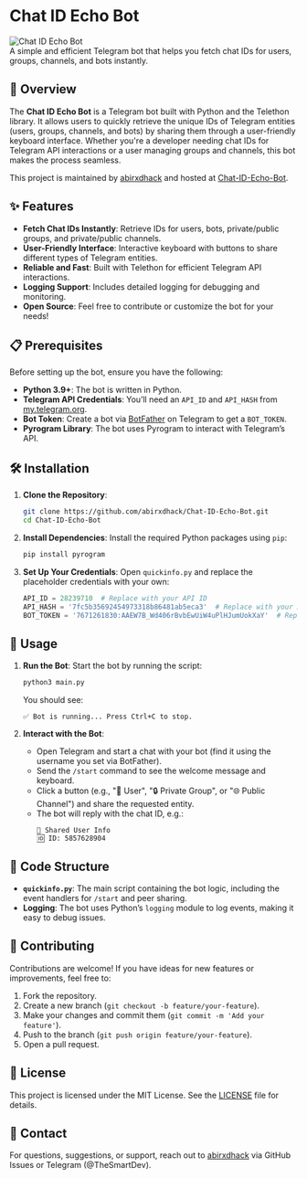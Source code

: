 # Chat ID Echo Bot

![Chat ID Echo Bot](https://img.shields.io/badge/Telegram-Bot-blue?logo=telegram)  
A simple and efficient Telegram bot that helps you fetch chat IDs for users, groups, channels, and bots instantly.

## 📖 Overview

The **Chat ID Echo Bot** is a Telegram bot built with Python and the Telethon library. It allows users to quickly retrieve the unique IDs of Telegram entities (users, groups, channels, and bots) by sharing them through a user-friendly keyboard interface. Whether you're a developer needing chat IDs for Telegram API interactions or a user managing groups and channels, this bot makes the process seamless.

This project is maintained by [abirxdhack](https://github.com/abirxdhack) and hosted at [Chat-ID-Echo-Bot](https://github.com/abirxdhack/Chat-ID-Echo-Bot).

## ✨ Features

- **Fetch Chat IDs Instantly**: Retrieve IDs for users, bots, private/public groups, and private/public channels.
- **User-Friendly Interface**: Interactive keyboard with buttons to share different types of Telegram entities.
- **Reliable and Fast**: Built with Telethon for efficient Telegram API interactions.
- **Logging Support**: Includes detailed logging for debugging and monitoring.
- **Open Source**: Feel free to contribute or customize the bot for your needs!

## 📋 Prerequisites

Before setting up the bot, ensure you have the following:

- **Python 3.9+**: The bot is written in Python.
- **Telegram API Credentials**: You’ll need an `API_ID` and `API_HASH` from [my.telegram.org](https://my.telegram.org).
- **Bot Token**: Create a bot via [BotFather](https://t.me/BotFather) on Telegram to get a `BOT_TOKEN`.
- **Pyrogram Library**: The bot uses Pyrogram to interact with Telegram’s API.

## 🛠 Installation

1. **Clone the Repository**:
   ```bash
   git clone https://github.com/abirxdhack/Chat-ID-Echo-Bot.git
   cd Chat-ID-Echo-Bot
   ```

2. **Install Dependencies**:
   Install the required Python packages using `pip`:
   ```bash
   pip install pyrogram
   ```

3. **Set Up Your Credentials**:
   Open `quickinfo.py` and replace the placeholder credentials with your own:
   ```python
   API_ID = 28239710  # Replace with your API ID
   API_HASH = '7fc5b35692454973318b86481ab5eca3'  # Replace with your API Hash
   BOT_TOKEN = '7671261830:AAEW7B_Wd406rBvbEwUiW4uPlHJumUokXaY'  # Replace with your Bot Token
   ```

## 🚀 Usage

1. **Run the Bot**:
   Start the bot by running the script:
   ```bash
   python3 main.py
   ```
   You should see:
   ```
   ✅ Bot is running... Press Ctrl+C to stop.
   ```

2. **Interact with the Bot**:
   - Open Telegram and start a chat with your bot (find it using the username you set via BotFather).
   - Send the `/start` command to see the welcome message and keyboard.
   - Click a button (e.g., "👤 User", "🔒 Private Group", or "🌐 Public Channel") and share the requested entity.
   - The bot will reply with the chat ID, e.g.:
     ```
     👤 Shared User Info
     🆔 ID: 5857628904
     ```

## 📜 Code Structure

- **`quickinfo.py`**: The main script containing the bot logic, including the event handlers for `/start` and peer sharing.
- **Logging**: The bot uses Python’s `logging` module to log events, making it easy to debug issues.

## 🤝 Contributing

Contributions are welcome! If you have ideas for new features or improvements, feel free to:

1. Fork the repository.
2. Create a new branch (`git checkout -b feature/your-feature`).
3. Make your changes and commit them (`git commit -m 'Add your feature'`).
4. Push to the branch (`git push origin feature/your-feature`).
5. Open a pull request.

## 📄 License

This project is licensed under the MIT License. See the [LICENSE](LICENSE) file for details.

## 📧 Contact

For questions, suggestions, or support, reach out to [abirxdhack](https://github.com/abirxdhack) via GitHub Issues or Telegram (@TheSmartDev).
